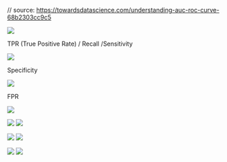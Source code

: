 // source: https://towardsdatascience.com/understanding-auc-roc-curve-68b2303cc9c5

![](https://miro.medium.com/max/722/1*pk05QGzoWhCgRiiFbz-oKQ.png)

TPR (True Positive Rate) / Recall /Sensitivity

![](https://miro.medium.com/max/710/1*HgxNKuUwXk9JHYBCt_KZNw.png)

Specificity

![](https://miro.medium.com/max/492/1*f7NmMcQtfes1ng7jtjNtHQ.png)

FPR

![](https://miro.medium.com/max/490/1*3GhDfiuhvINF5-9eL8g6Pw.png)


![](https://miro.medium.com/max/1056/1*Uu-t4pOotRQFoyrfqEvIEg.png) ![](https://miro.medium.com/max/646/1*HmVIhSKznoW8tFsCLeQjRw.png)

![](https://miro.medium.com/max/1014/1*yF8hvKR9eNfqqej2JnVKzg.png) ![](https://miro.medium.com/max/680/1*-tPXUvvNIZDbqXP0qqYNuQ.png)

![](https://miro.medium.com/max/860/1*iLW_BrJZRI0UZSflfMrmZQ.png)  ![](https://miro.medium.com/max/726/1*k_MPO2Q9bLNH9k4Wlk6v_g.png)
